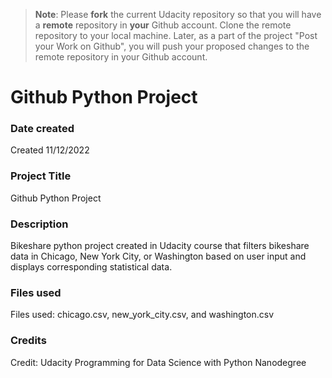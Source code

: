 >**Note**: Please **fork** the current Udacity repository so that you will have a **remote** repository in **your** Github account. Clone the remote repository to your local machine. Later, as a part of the project "Post your Work on Github", you will push your proposed changes to the remote repository in your Github account.

# Github Python Project

### Date created
Created 11/12/2022

### Project Title
Github Python Project

### Description
Bikeshare python project created in Udacity course that filters bikeshare data in Chicago, New York City, or Washington based on user input and displays corresponding statistical data.

### Files used
Files used: chicago.csv, new_york_city.csv, and washington.csv

### Credits
Credit: Udacity Programming for Data Science with Python Nanodegree

